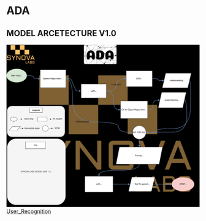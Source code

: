 # ADA

## **MODEL ARCETECTURE V1.0**

![model](assets/ada.svg)
[User_Recognition](User_Detection/readme.md)
